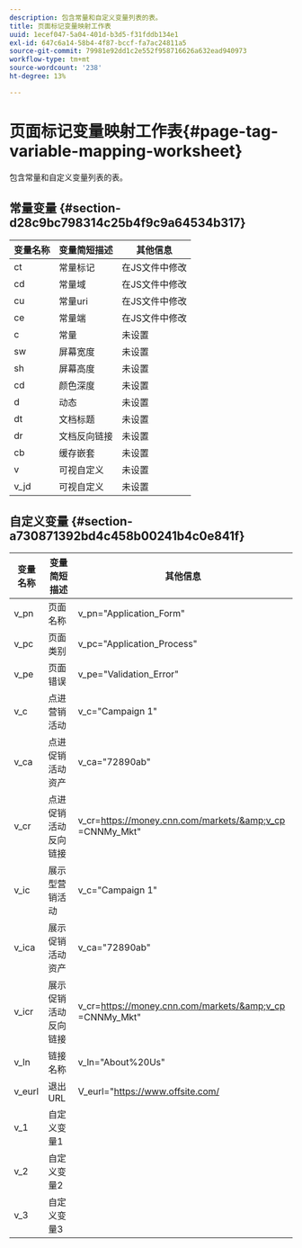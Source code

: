 ```yaml
---
description: 包含常量和自定义变量列表的表。
title: 页面标记变量映射工作表
uuid: 1ecef047-5a04-401d-b3d5-f31fddb134e1
exl-id: 647c6a14-58b4-4f87-bccf-fa7ac24811a5
source-git-commit: 79981e92dd1c2e552f958716626a632ead940973
workflow-type: tm+mt
source-wordcount: '238'
ht-degree: 13%

---
```


# 页面标记变量映射工作表{#page-tag-variable-mapping-worksheet}

包含常量和自定义变量列表的表。

## 常量变量 {#section-d28c9bc798314c25b4f9c9a64534b317}

| 变量名称 | 变量简短描述 | 其他信息 |
|---|---|---|
| ct | 常量标记 | 在JS文件中修改 |
| cd | 常量域 | 在JS文件中修改 |
| cu | 常量uri | 在JS文件中修改 |
| ce | 常量端 | 在JS文件中修改 |
| c | 常量 | 未设置 |
| sw | 屏幕宽度 | 未设置 |
| sh | 屏幕高度 | 未设置 |
| cd | 颜色深度 | 未设置 |
| d | 动态 | 未设置 |
| dt | 文档标题 | 未设置 |
| dr | 文档反向链接 | 未设置 |
| cb | 缓存嵌套 | 未设置 |
| v | 可视自定义 | 未设置 |
| v_jd | 可视自定义 | 未设置 |

## 自定义变量 {#section-a730871392bd4c458b00241b4c0e841f}

| 变量名称 | 变量简短描述 | 其他信息 |
|---|---|---|
| v_pn | 页面名称 | v_pn=&quot;Application_Form&quot; |
| v_pc | 页面类别 | v_pc=&quot;Application_Process&quot; |
| v_pe | 页面错误 | v_pe=&quot;Validation_Error&quot; |
| v_c | 点进营销活动 | v_c=&quot;Campaign 1&quot; |
| v_ca | 点进促销活动资产 | v_ca=&quot;72890ab&quot; |
| v_cr | 点进促销活动反向链接 | v_cr=https://money.cnn.com/markets/&amp;v_cp =CNNMy_Mkt&quot; |
| v_ic | 展示型营销活动 | v_c=&quot;Campaign 1&quot; |
| v_ica | 展示促销活动资产 | v_ca=&quot;72890ab&quot; |
| v_icr | 展示促销活动反向链接 | v_cr=https://money.cnn.com/markets/&amp;v_cp =CNNMy_Mkt&quot; |
| v_ln | 链接名称 | v_ln=&quot;About%20Us&quot; |
| v_eurl | 退出URL | V_eurl=&quot;https://www.offsite.com/ |
| v_1 | 自定义变量1 |  |
| v_2 | 自定义变量2 |  |
| v_3 | 自定义变量3 |  |
